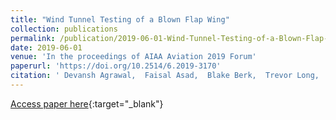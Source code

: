 ```yaml
---
title: "Wind Tunnel Testing of a Blown Flap Wing"
collection: publications
permalink: /publication/2019-06-01-Wind-Tunnel-Testing-of-a-Blown-Flap-Wing
date: 2019-06-01
venue: 'In the proceedings of AIAA Aviation 2019 Forum'
paperurl: 'https://doi.org/10.2514/6.2019-3170'
citation: ' Devansh Agrawal,  Faisal Asad,  Blake Berk,  Trevor Long,  Jackson Lubin,  Christopher Courtin,  Mark Drela,  R Hansman,  Jacqueline Thomas, &quot;Wind Tunnel Testing of a Blown Flap Wing.&quot; In the proceedings of AIAA Aviation 2019 Forum, 2019.'
---
```

[Access paper here](https://doi.org/10.2514/6.2019-3170){:target="_blank"}

